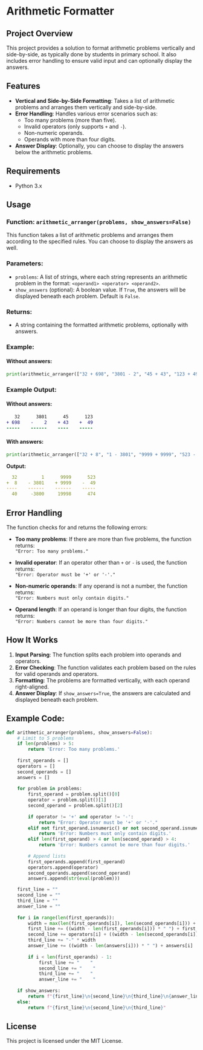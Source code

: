 # Arithmetic Formatter

## Project Overview

This project provides a solution to format arithmetic problems vertically and side-by-side, as typically done by students in primary school. It also includes error handling to ensure valid input and can optionally display the answers.

## Features

- **Vertical and Side-by-Side Formatting**: Takes a list of arithmetic problems and arranges them vertically and side-by-side.
- **Error Handling**: Handles various error scenarios such as:
  - Too many problems (more than five).
  - Invalid operators (only supports `+` and `-`).
  - Non-numeric operands.
  - Operands with more than four digits.
- **Answer Display**: Optionally, you can choose to display the answers below the arithmetic problems.

## Requirements

- Python 3.x

## Usage

### Function: `arithmetic_arranger(problems, show_answers=False)`

This function takes a list of arithmetic problems and arranges them according to the specified rules. You can choose to display the answers as well.

### Parameters:
- `problems`: A list of strings, where each string represents an arithmetic problem in the format: `<operand1> <operator> <operand2>`.
- `show_answers` (optional): A boolean value. If `True`, the answers will be displayed beneath each problem. Default is `False`.

### Returns:
- A string containing the formatted arithmetic problems, optionally with answers.

### Example:

#### Without answers:
```python
print(arithmetic_arranger(["32 + 698", "3801 - 2", "45 + 43", "123 + 49"]))
```

### Example Output:

#### Without answers:
```diff
   32      3801      45      123
+ 698    -    2    + 43    +  49
-----    ------    ----    -----
```

#### With answers:
```python
print(arithmetic_arranger(["32 + 8", "1 - 3801", "9999 + 9999", "523 - 49"], True))
```

**Output:**
```yaml
  32         1      9999      523
+  8    - 3801    + 9999    -  49
----    ------    ------    -----
  40     -3800     19998      474
```

## Error Handling

The function checks for and returns the following errors:

- **Too many problems**: If there are more than five problems, the function returns:  
  `"Error: Too many problems."`

- **Invalid operator**: If an operator other than `+` or `-` is used, the function returns:  
  `"Error: Operator must be '+' or '-'."`

- **Non-numeric operands**: If any operand is not a number, the function returns:  
  `"Error: Numbers must only contain digits."`

- **Operand length**: If an operand is longer than four digits, the function returns:  
  `"Error: Numbers cannot be more than four digits."`

## How It Works

1. **Input Parsing**: The function splits each problem into operands and operators.
2. **Error Checking**: The function validates each problem based on the rules for valid operands and operators.
3. **Formatting**: The problems are formatted vertically, with each operand right-aligned.
4. **Answer Display**: If `show_answers=True`, the answers are calculated and displayed beneath each problem.

## Example Code:
```python
def arithmetic_arranger(problems, show_answers=False):
    # Limit to 5 problems
    if len(problems) > 5:
        return 'Error: Too many problems.'
    
    first_operands = []
    operators = []
    second_operands = []
    answers = []
    
    for problem in problems:
        first_operand = problem.split()[0]
        operator = problem.split()[1]
        second_operand = problem.split()[2]
        
        if operator != '+' and operator != '-':
            return "Error: Operator must be '+' or '-'."
        elif not first_operand.isnumeric() or not second_operand.isnumeric():
            return 'Error: Numbers must only contain digits.'
        elif len(first_operand) > 4 or len(second_operand) > 4:
            return 'Error: Numbers cannot be more than four digits.'
        
        # Append lists
        first_operands.append(first_operand)
        operators.append(operator)
        second_operands.append(second_operand)
        answers.append(str(eval(problem)))

    first_line = ""
    second_line = ""
    third_line = ""
    answer_line = ""
    
    for i in range(len(first_operands)):
        width = max(len(first_operands[i]), len(second_operands[i])) + 2
        first_line += ((width - len(first_operands[i])) * " ") + first_operands[i]
        second_line += operators[i] + ((width - len(second_operands[i]) - 1) * " ") + second_operands[i]
        third_line += "-" * width
        answer_line += ((width - len(answers[i])) * " ") + answers[i]
        
        if i < len(first_operands) - 1:
            first_line += "    "
            second_line += "    "
            third_line += "    "
            answer_line += "    "
    
    if show_answers:
        return f"{first_line}\n{second_line}\n{third_line}\n{answer_line}"
    else:
        return f"{first_line}\n{second_line}\n{third_line}"
```

## License

This project is licensed under the MIT License.
